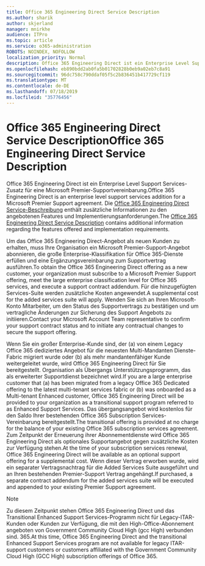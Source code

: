 ```yaml
---
title: Office 365 Engineering Direct Service Description
ms.author: sharik
author: skjerland
manager: mnirkhe
audience: ITPro
ms.topic: article
ms.service: o365-administration
ROBOTS: NOINDEX, NOFOLLOW
localization_priority: Normal
description: Office 365 Engineering Direct ist ein Enterprise Level Support Services-Zusatz für eine Microsoft Premier-Supportvereinbarung. Die Office 365 Engineering Direct Service-Beschreibung enthält zusätzliche Informationen zu den angebotenen Features und Implementierungsanforderungen.
ms.openlocfilehash: eb890bdd2ab0fa5b01702828b0eb9a02eb7c8a91
ms.sourcegitcommit: 96dc758c790ddaf05f5c2b836451b417729cf119
ms.translationtype: MT
ms.contentlocale: de-DE
ms.lasthandoff: 07/18/2019
ms.locfileid: "35776456"
---
```

# <a name="office-365-engineering-direct-service-description"></a><span data-ttu-id="08b67-104">Office 365 Engineering Direct Service Description</span><span class="sxs-lookup"><span data-stu-id="08b67-104">Office 365 Engineering Direct Service Description</span></span>

<span data-ttu-id="08b67-105">Office 365 Engineering Direct ist ein Enterprise Level Support Services-Zusatz für eine Microsoft Premier-Supportvereinbarung.</span><span class="sxs-lookup"><span data-stu-id="08b67-105">Office 365 Engineering Direct is an enterprise level support services addition for a Microsoft Premier Support agreement.</span></span> <span data-ttu-id="08b67-106">Die [Office 365 Engineering Direct Service-Beschreibung](https://github.com/MicrosoftDocs/OfficeDocs-O365ServiceDescriptions/blob/master/Office%20365%20Engineering%20Direct%20-%20Svc%20Desc%20(25mar2019).pdf) enthält zusätzliche Informationen zu den angebotenen Features und Implementierungsanforderungen.</span><span class="sxs-lookup"><span data-stu-id="08b67-106">The [Office 365 Engineering Direct Service Description](https://github.com/MicrosoftDocs/OfficeDocs-O365ServiceDescriptions/blob/master/Office%20365%20Engineering%20Direct%20-%20Svc%20Desc%20(25mar2019).pdf) contains additional information regarding the features offered and implementation requirements.</span></span>

<span data-ttu-id="08b67-107">Um das Office 365 Engineering Direct-Angebot als neuen Kunden zu erhalten, muss Ihre Organisation ein Microsoft Premier-Support-Angebot abonnieren, die große Enterprise-Klassifikation für Office 365-Dienste erfüllen und eine Ergänzungsvereinbarung zum Supportvertrag ausführen.</span><span class="sxs-lookup"><span data-stu-id="08b67-107">To obtain the Office 365 Engineering Direct offering as a new customer, your organization must subscribe to a Microsoft Premier Support offering, meet the large enterprise classification level for Office 365 services, and execute a support contract addendum.</span></span> <span data-ttu-id="08b67-108">Für die hinzugefügten Services-Suite werden zusätzliche Kosten angewendet.</span><span class="sxs-lookup"><span data-stu-id="08b67-108">A supplemental cost for the added services suite will apply.</span></span> <span data-ttu-id="08b67-109">Wenden Sie sich an Ihren Microsoft-Konto Mitarbeiter, um den Status des Supportvertrags zu bestätigen und um vertragliche Änderungen zur Sicherung des Support Angebots zu initiieren.</span><span class="sxs-lookup"><span data-stu-id="08b67-109">Contact your Microsoft Account Team representative to confirm your support contract status and to initiate any contractual changes to secure the support offering.</span></span> 

<span data-ttu-id="08b67-110">Wenn Sie ein großer Enterprise-Kunde sind, der (a) von einem Legacy Office 365 dediziertes Angebot für die neuesten Multi-Mandanten Dienste-Fabric migriert wurde oder (b) als mehr mandantenfähiger Kunde weitergeleitet wurde, wird Office 365 Engineering Direct für Sie bereitgestellt. Organisation als Übergangs Unterstützungsprogramm, das als erweiterter Supportdienst bezeichnet wird.</span><span class="sxs-lookup"><span data-stu-id="08b67-110">If you are a large enterprise customer that (a) has been migrated from a legacy Office 365 Dedicated offering to the latest multi-tenant services fabric or (b) was onboarded as a Multi-tenant Enhanced customer, Office 365 Engineering Direct will be provided to your organization as a transitional support program referred to as Enhanced Support Services.</span></span> <span data-ttu-id="08b67-111">Das übergangsangebot wird kostenlos für den Saldo Ihrer bestehenden Office 365 Subscription Services-Vereinbarung bereitgestellt.</span><span class="sxs-lookup"><span data-stu-id="08b67-111">The transitional offering is provided at no charge for the balance of your existing Office 365 subscription services agreement.</span></span> <span data-ttu-id="08b67-112">Zum Zeitpunkt der Erneuerung ihrer Abonnementdienste wird Office 365 Engineering Direct als optionales Supportangebot gegen zusätzliche Kosten zur Verfügung stehen.</span><span class="sxs-lookup"><span data-stu-id="08b67-112">At the time of your subscription services renewal, Office 365 Engineering Direct will be available as an optional support offering for a supplemental cost.</span></span> <span data-ttu-id="08b67-113">Wenn dieser Vertrag erworben wurde, wird ein separater Vertragsnachtrag für die Added Services Suite ausgeführt und an Ihren bestehenden Premier-Support Vertrag angehängt.</span><span class="sxs-lookup"><span data-stu-id="08b67-113">If purchased, a separate contract addendum for the added services suite will be executed and appended to your existing Premier Support agreement.</span></span>

> [!NOTE]
> <span data-ttu-id="08b67-114">Zu diesem Zeitpunkt stehen Office 365 Engineering Direct und das Transitional Enhanced Support Services-Programm nicht für Legacy-ITAR-Kunden oder Kunden zur Verfügung, die mit den High-Office-Abonnement angeboten von Government Community Cloud High (gcc High) verbunden sind. 365.</span><span class="sxs-lookup"><span data-stu-id="08b67-114">At this time, Office 365 Engineering Direct and the transitional Enhanced Support Services program are not available for legacy ITAR-support customers or customers affiliated with the Government Community Cloud High (GCC High) subscription offerings of Office 365.</span></span>
